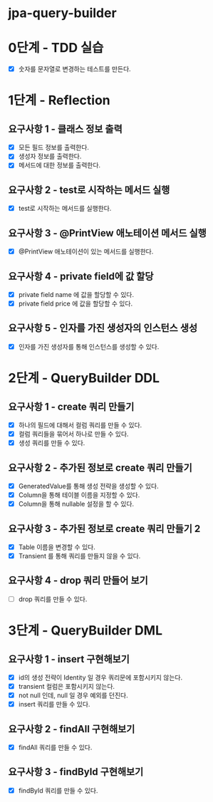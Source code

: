 # jpa-query-builder

# 0단계 - TDD 실습
- [x] 숫자를 문자열로 변경하는 테스트를 만든다.



# 1단계 - Reflection

## 요구사항 1 - 클래스 정보 출력

- [x] 모든 필드 정보를 출력한다.
- [x] 생성자 정보를 출력한다.
- [x] 메서드에 대한 정보를 출력한다.

## 요구사항 2 - test로 시작하는 메서드 실행
- [x] test로 시작하는 메서드를 실행한다.

## 요구사항 3 - @PrintView 애노테이션 메서드 실행
- [x] @PrintView 애노테이션이 있는 메서드를 실행한다.

## 요구사항 4 - private field에 값 할당
- [x] private field name 에 값을 할당할 수 있다.
- [x] private field price 에 값을 할당할 수 있다.

## 요구사항 5 - 인자를 가진 생성자의 인스턴스 생성
- [x] 인자를 가진 생성자를 통해 인스턴스를 생성할 수 있다.


# 2단계 - QueryBuilder DDL

## 요구사항 1 - create 쿼리 만들기

- [x] 하나의 필드에 대해서 컬럼 쿼리를 만들 수 있다.
- [x] 컬럼 쿼리들을 묶어서 하나로 만들 수 있다.
- [x] 생성 쿼리를 만들 수 있다.

## 요구사항 2 - 추가된 정보로 create 쿼리 만들기
- [x] GeneratedValue를 통해 생성 전략을 생성할 수 있다.
- [x] Column을 통해 테이블 이름을 지정할 수 있다.
- [x] Column을 통해 nullable 설정을 할 수 있다.

## 요구사항 3 - 추가된 정보로 create 쿼리 만들기 2
- [x] Table 이름을 변경할 수 있다.
- [x] Transient 를 통해 쿼리를 만들지 않을 수 있다.

## 요구사항 4 - drop 쿼리 만들어 보기
- [ ] drop 쿼리를 만들 수 있다.


# 3단계 - QueryBuilder DML

## 요구사항 1 - insert 구현해보기
- [x] id의 생성 전략이 Identity 일 경우 쿼리문에 포함시키지 않는다.
- [x] transient 컬럼은 포함시키지 않는다.
- [x] not null 인데, null 일 경우 예외를 던진다.
- [x] insert 쿼리를 만들 수 있다.

## 요구사항 2 - findAll 구현해보기
- [x] findAll 쿼리를 만들 수 있다.

## 요구사항 3 - findById 구현해보기
- [x] findById 쿼리를 만들 수 있다.


